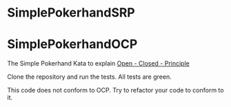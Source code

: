 # SimplePokerhandSRP
# SimplePokerhandOCP

The Simple Pokerhand Kata to explain [Open - Closed - Principle](https://en.wikipedia.org/wiki/Open/closed_principle)

Clone the repository and run the tests. All tests are green.

This code does not conform to OCP. Try to refactor your code to conform to it.